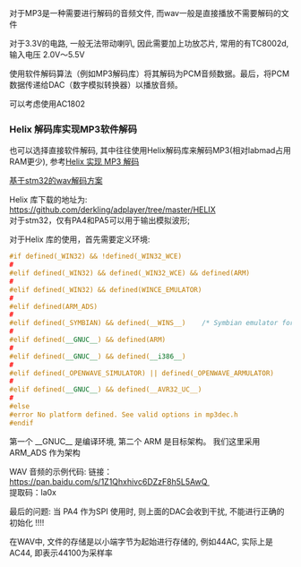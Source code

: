 对于MP3是一种需要进行解码的音频文件, 而wav一般是直接播放不需要解码的文件

对于3.3V的电路, 一般无法带动喇叭, 因此需要加上功放芯片, 常用的有TC8002d, 输入电压 2.0V～5.5V 

使用软件解码算法（例如MP3解码库）将其解码为PCM音频数据。最后，将PCM数据传递给DAC（数字模拟转换器）以播放音频。

可以考虑使用AC1802

### Helix 解码库实现MP3软件解码
也可以选择直接软件解码, 其中往往使用Helix解码库来解码MP3(相对labmad占用RAM更少), 参考[Helix 实现 MP3 解码](https://blog.csdn.net/weixin_42258222/article/details/122640413)

[基于stm32的wav解码方案](https://blog.csdn.net/u012507643/article/details/50432635)

Helix 库下载的地址为: https://github.com/derkling/adplayer/tree/master/HELIX  
对于stm32，仅有PA4和PA5可以用于输出模拟波形;

对于Helix 库的使用，首先需要定义环境: 
```cpp
#if defined(_WIN32) && !defined(_WIN32_WCE)
#
#elif defined(_WIN32) && defined(_WIN32_WCE) && defined(ARM)
#
#elif defined(_WIN32) && defined(WINCE_EMULATOR)
#
#elif defined(ARM_ADS)
#
#elif defined(_SYMBIAN) && defined(__WINS__)	/* Symbian emulator for Ix86 */
#
#elif defined(__GNUC__) && defined(ARM)
#
#elif defined(__GNUC__) && defined(__i386__)
#
#elif defined(_OPENWAVE_SIMULATOR) || defined(_OPENWAVE_ARMULATOR)
#
#elif defined(__GNUC__) && defined(__AVR32_UC__)
#
#else
#error No platform defined. See valid options in mp3dec.h
#endif
```

第一个 \_\_GNUC\_\_ 是编译环境, 第二个 ARM 是目标架构。 
我们这里采用 ARM_ADS 作为架构

WAV 音频的示例代码: 
链接： https://pan.baidu.com/s/1Z1Qhxhivc6DZzF8h5L5AwQ   
提取码：la0x  


最后的问题: 当 PA4 作为SPI 使用时, 则上面的DAC会收到干扰, 不能进行正确的初始化 !!!! 

在WAV中, 文件的存储是以小端字节为起始进行存储的, 例如44AC, 实际上是AC44, 即表示44100为采样率

